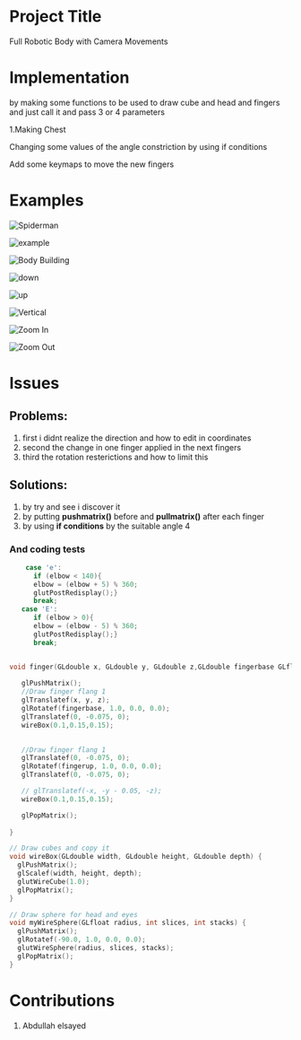# Project Title

Full Robotic Body with Camera Movements

# Implementation

by making some functions to be used to draw cube and head and fingers and just call it and pass 3 or 4 parameters 

1.Making Chest 

Changing some values of the angle constriction by using if conditions 

Add some keymaps to move the new fingers 



# Examples



![Spiderman](tasknw.png)

![example](tasknw2.png)

![Body Building](tasknw3.png)

![down](down.png)

![up](up.png)

![Vertical](vertical.png)

![Zoom In](zoomin.png)

![Zoom Out](zoomout.png)



# Issues

## Problems: 
1. first i didnt realize the direction and how to edit in coordinates 
2. second the change in one finger applied in the next fingers 
3. third the rotation resterictions and how to limit this 

## Solutions:
1. by try and see i discover it 
2. by putting **pushmatrix()** before and **pullmatrix()** after each finger 
3. by using **if conditions** by the suitable angle 
4 



### And coding  tests


```c++
    case 'e':
      if (elbow < 140){
      elbow = (elbow + 5) % 360;
      glutPostRedisplay();}
      break;
   case 'E':
      if (elbow > 0){
      elbow = (elbow - 5) % 360;
      glutPostRedisplay();}
      break;
```
```c++

void finger(GLdouble x, GLdouble y, GLdouble z,GLdouble fingerbase GLfloat fingerup) {
  
   glPushMatrix();
   //Draw finger flang 1 
   glTranslatef(x, y, z);
   glRotatef(fingerbase, 1.0, 0.0, 0.0);
   glTranslatef(0, -0.075, 0);
   wireBox(0.1,0.15,0.15);
      

   //Draw finger flang 1 
   glTranslatef(0, -0.075, 0);
   glRotatef(fingerup, 1.0, 0.0, 0.0);
   glTranslatef(0, -0.075, 0);

   // glTranslatef(-x, -y - 0.05, -z);
   wireBox(0.1,0.15,0.15);

   glPopMatrix();
  
}

```
```c++
// Draw cubes and copy it 
void wireBox(GLdouble width, GLdouble height, GLdouble depth) {
  glPushMatrix();
  glScalef(width, height, depth);
  glutWireCube(1.0);
  glPopMatrix();
}
```
```c++
// Draw sphere for head and eyes
void myWireSphere(GLfloat radius, int slices, int stacks) {
  glPushMatrix();
  glRotatef(-90.0, 1.0, 0.0, 0.0);
  glutWireSphere(radius, slices, stacks);
  glPopMatrix();
}
```

# Contributions
1. Abdullah elsayed
